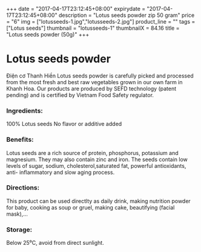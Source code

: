 +++
date = "2017-04-17T23:12:45+08:00"
expirydate = "2017-04-17T23:12:45+08:00"
description = "Lotus seeds powder zip 50 gram"
price = "6"
img = ["lotusseeds-1.jpg","lotusseeds-2.jpg"]
product_line = ""
tags = ["Lotus seeds"]
thumbnail = "lotusseeds-1"
thumbnailX = 84.16
title = "Lotus seeds powder (50g)"
+++

# Lotus seeds powder

Điện cơ Thanh Hiền Lotus seeds powder is carefully picked and processed from the most fresh and best raw vegetables 
grown in our own farm in Khanh Hoa. Our products are produced by SEFD technology (patent pending) and 
is certified by Vietnam Food Safety regulator.


### Ingredients: 
100% Lotus seeds
No flavor or additive added

### Benefits: 
Lotus seeds are a rich source of protein,
phosphorus, potassium and magnesium. 
They may also contain zinc and iron. 
The seeds contain low levels of sugar, 
sodium, cholesterol,saturated fat, 
powerful antioxidants, anti-
inflammatory and slow aging process.

### Directions:  
This product can be used directlty as 
daily drink, making nutrition powder 
for baby, cooking as soup or gruel, 
making cake, beautifying (facial mask),...

### Storage: 
Below 25⁰C, avoid from direct sunlight.

